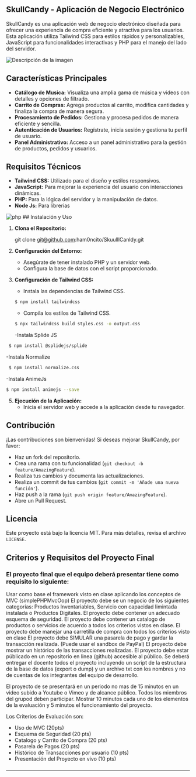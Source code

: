 

## SkullCandy - Aplicación de Negocio Electrónico

SkullCandy es una aplicación web de negocio electrónico diseñada para ofrecer una experiencia de compra eficiente y atractiva para los usuarios. Esta aplicación utiliza Tailwind CSS para estilos rápidos y personalizables, JavaScript para funcionalidades interactivas y PHP para el manejo del lado del servidor.


<image src="https://routenote.com/blog/wp-content/uploads/2021/05/Stores.png" alt="Descripción de la imagen">

## Características Principales

- **Catálogo de Musica:** Visualiza una amplia gama de música y videos con detalles y opciones de filtrado.
- **Carrito de Compras:** Agrega productos al carrito, modifica cantidades y finaliza la compra de manera segura.
- **Procesamiento de Pedidos:** Gestiona y procesa pedidos de manera eficiente y sencilla.
- **Autenticación de Usuarios:** Regístrate, inicia sesión y gestiona tu perfil de usuario.
- **Panel Administrativo:** Acceso a un panel administrativo para la gestión de productos, pedidos y usuarios.

## Requisitos Técnicos

- **Tailwind CSS:** Utilizado para el diseño y estilos responsivos.
- **JavaScript:** Para mejorar la experiencia del usuario con interacciones dinámicas.
- **PHP:** Para la lógica del servidor y la manipulación de datos.
- **Node Js:** Para librerias

<image src="https://fiverr-res.cloudinary.com/images/q_auto,f_auto/gigs/161211091/original/9452a5b3d1e3200e95e20b979a665e2636fa8298/do-any-work-using-html-css-javascript-php-mysql.jpg" alt="php">
## Instalación y Uso

1. **Clona el Repositorio:**

   git clone git@github.com:ham0ncito/SkuulllCanldy.git


2. **Configuración del Entorno:**
   - Asegúrate de tener instalado PHP y un servidor web.
   - Configura la base de datos con el script proporcionado.

3. **Configuración de Tailwind CSS:**
   - Instala las dependencias de Tailwind CSS.
   ```bash
   $ npm install tailwindcss
   ```
   - Compila los estilos de Tailwind CSS.
   ```bash
   $ npx tailwindcss build styles.css -o output.css
   ```
   -Instala Splide JS
  ```bash
   $ npm install @splidejs/splide
 ```
-Instala Normalize
  ```bash
   $ npm install normalize.css
 ```
-Instala AnimeJs
  ```bash
  $ npm install animejs --save
 ```

   
5. **Ejecución de la Aplicación:**
   - Inicia el servidor web y accede a la aplicación desde tu navegador.

## Contribución

¡Las contribuciones son bienvenidas! Si deseas mejorar SkullCandy, por favor:

- Haz un fork del repositorio.
- Crea una rama con tu funcionalidad (`git checkout -b feature/AmazingFeature`).
- Realiza tus cambios y documenta las actualizaciones.
- Realiza un commit de tus cambios (`git commit -m 'Añade una nueva función'`).
- Haz push a la rama (`git push origin feature/AmazingFeature`).
- Abre un Pull Request.

## Licencia

Este proyecto está bajo la licencia MIT. Para más detalles, revisa el archivo `LICENSE`.




## Criterios y Requisitos del Proyecto Final

### El proyecto final que el equipo deberá presentar tiene como requisito lo siguiente:

Usar como base el framework visto en clase aplicando los conceptos de MVC (simplePHPMvcOop)
El proyecto debe se un negocio de los siguientes categorías: Productos Inventariables, Servicio con capacidad limintada instalada o Productos Digitales.
El proyecto debe contener un adecuado esquema de seguridad.
El proyecto debe contener un catalogo de productos o servicios de acuerdo a todos los criterios vistos en clase.
El proyecto debe manejar una carretilla de compra con todos los criterios visto en clase
El proyecto debe SIMULAR una pasarela de pago y gardar la transacción realizada. (Puede usar el sandbox de PayPal)
El proyecto debe mostrar un histórico de las transacciones realizadas.
El proyecto debe estar públicado en un repositorio en linea (github) accesible al público. Se deberá entregar el docente todos el proyecto incluyendo un script de la estructura de la base de datos (export o dump) y un archivo txt con los nombres y no de cuentas de los integrantes del equipo de desarrollo.

El proyecto de se presentará en un periodo no mas de 15 minutos en un video subido a Youtube o Vimeo y de alcance público. Todos los miembros del grupod deben participar. Mostrar 10 minutos cada uno de los elementos de la evaluación y 5 minutos el funcionamiento del proyecto.

Los Criterios de Evaluación son:

- Uso de MVC (20pts)
- Esquema de Seguridad (20 pts)
- Catalogo y Carrito de Compra (20 pts)
- Pasarela de Pagos (20 pts)
- Histórico de Transacciones por usuario (10 pts)
- Presentación del Proyecto  en vivo (10 pts)

###

---
